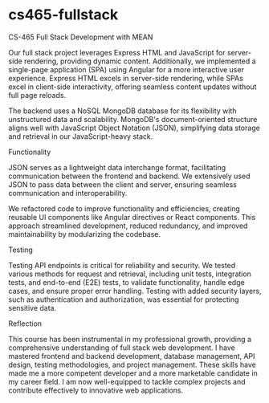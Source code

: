 # cs465-fullstack
CS-465 Full Stack Development with MEAN

Our full stack project leverages Express HTML and JavaScript for server-side rendering, providing dynamic content. Additionally, we implemented a single-page application (SPA) using Angular for a more interactive user experience. Express HTML excels in server-side rendering, while SPAs excel in client-side interactivity, offering seamless content updates without full page reloads.&nbsp;

The backend uses a NoSQL MongoDB database for its flexibility with unstructured data and scalability. MongoDB's document-oriented structure aligns well with JavaScript Object Notation (JSON), simplifying data storage and retrieval in our JavaScript-heavy stack.&nbsp;

Functionality&nbsp;

JSON serves as a lightweight data interchange format, facilitating communication between the frontend and backend. We extensively used JSON to pass data between the client and server, ensuring seamless communication and interoperability.&nbsp;

We refactored code to improve functionality and efficiencies, creating reusable UI components like Angular directives or React components. This approach streamlined development, reduced redundancy, and improved maintainability by modularizing the codebase.&nbsp;

Testing&nbsp;

Testing API endpoints is critical for reliability and security. We tested various methods for request and retrieval, including unit tests, integration tests, and end-to-end (E2E) tests, to validate functionality, handle edge cases, and ensure proper error handling. Testing with added security layers, such as authentication and authorization, was essential for protecting sensitive data.&nbsp;

Reflection&nbsp;

This course has been instrumental in my professional growth, providing a comprehensive understanding of full stack web development. I have mastered frontend and backend development, database management, API design, testing methodologies, and project management. These skills have made me a more competent developer and a more marketable candidate in my career field. I am now well-equipped to tackle complex projects and contribute effectively to innovative web applications.&nbsp;
